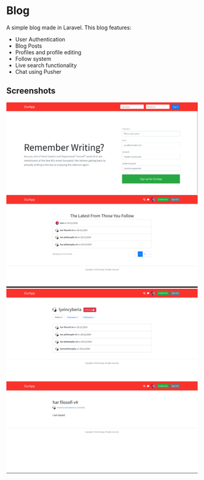 # Blog

A simple blog made in Laravel. This blog features:

- User Authentication
- Blog Posts
- Profiles and profile editing
- Follow system
- Live search functionality
- Chat using Pusher

## Screenshots

![Home Page](./img/loggedout.png)
![Home Page](./img/home.png)
![Profile Page](./img/profile.png)
![Post](./img/post.png)
